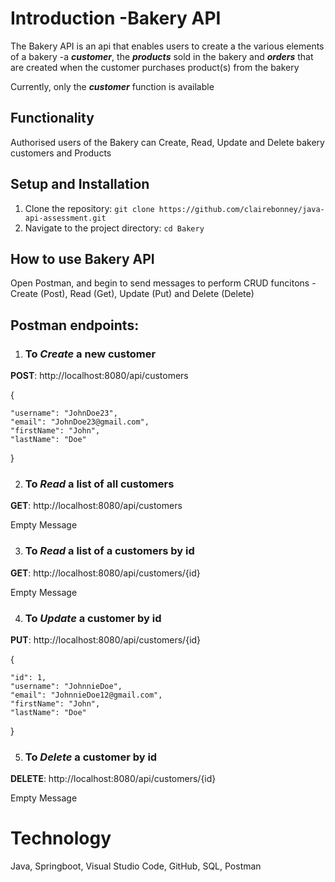 
# **Introduction -Bakery API**
The Bakery API is an api that enables users to create a the various elements of a bakery -a **_customer_**, the **_products_** sold in the bakery and **_orders_** that are created when the customer purchases product(s) from the bakery

Currently, only the **_customer_** function is available

## **Functionality**
Authorised users of the Bakery can Create, Read, Update and Delete bakery customers and Products

## **Setup and Installation**
1. Clone the repository: `git clone https://github.com/clairebonney/java-api-assessment.git`
2. Navigate to the project directory: `cd Bakery`

## **How to use Bakery API**
Open Postman, and begin to send messages to perform CRUD funcitons -Create (Post), Read (Get), Update (Put) and Delete (Delete)

## **Postman endpoints:**

1. ### To **_Create_** a new customer

**POST**: http://localhost:8080/api/customers

{

    "username": "JohnDoe23",
    "email": "JohnDoe23@gmail.com",
    "firstName": "John",
    "lastName": "Doe"
}

2. ### To **_Read_** a list of all customers

**GET**: http://localhost:8080/api/customers 

Empty Message

3. ### To **_Read_** a list of a customers by id

**GET**: http://localhost:8080/api/customers/{id} 

Empty Message

4. ### To **_Update_** a customer by id

**PUT**: http://localhost:8080/api/customers/{id}

{

    "id": 1,
    "username": "JohnnieDoe",
    "email": "JohnnieDoe12@gmail.com",
    "firstName": "John",
    "lastName": "Doe"
}

5. ###  To **_Delete_** a customer by id

**DELETE**: http://localhost:8080/api/customers/{id}

Empty Message

# **Technology**
Java, Springboot, Visual Studio Code, GitHub, SQL, Postman

